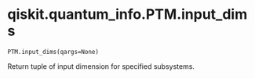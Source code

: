 # qiskit.quantum\_info.PTM.input\_dims

`PTM.input_dims(qargs=None)`

Return tuple of input dimension for specified subsystems.

